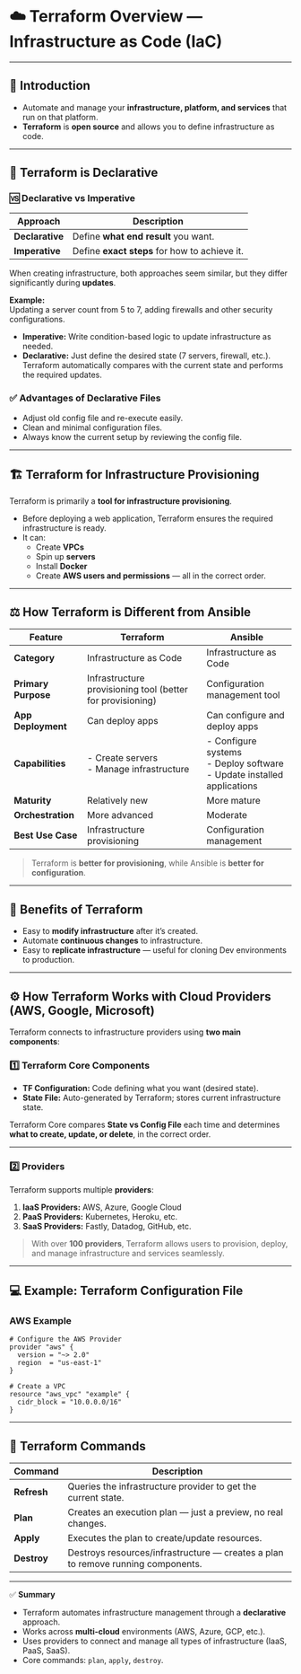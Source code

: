 # ☁️ Terraform Overview — Infrastructure as Code (IaC)

---

## 🚀 Introduction

- Automate and manage your **infrastructure, platform, and services** that run on that platform.  
- **Terraform** is **open source** and allows you to define infrastructure as code.

---

## 🧩 Terraform is Declarative

### 🆚 Declarative vs Imperative

| Approach | Description |
|-----------|--------------|
| **Declarative** | Define **what end result** you want. |
| **Imperative** | Define **exact steps** for how to achieve it. |

When creating infrastructure, both approaches seem similar, but they differ significantly during **updates**.

**Example:**  
Updating a server count from 5 to 7, adding firewalls and other security configurations.

- **Imperative:** Write condition-based logic to update infrastructure as needed.  
- **Declarative:** Just define the desired state (7 servers, firewall, etc.). Terraform automatically compares with the current state and performs the required updates.

### ✅ Advantages of Declarative Files

- Adjust old config file and re-execute easily.  
- Clean and minimal configuration files.  
- Always know the current setup by reviewing the config file.

---

## 🏗️ Terraform for Infrastructure Provisioning

Terraform is primarily a **tool for infrastructure provisioning**.

- Before deploying a web application, Terraform ensures the required infrastructure is ready.  
- It can:  
  - Create **VPCs**  
  - Spin up **servers**  
  - Install **Docker**  
  - Create **AWS users and permissions** — all in the correct order.

---

## ⚖️ How Terraform is Different from Ansible

| Feature | **Terraform** | **Ansible** |
|----------|----------------|--------------|
| **Category** | Infrastructure as Code | Infrastructure as Code |
| **Primary Purpose** | Infrastructure provisioning tool (better for provisioning) | Configuration management tool |
| **App Deployment** | Can deploy apps | Can configure and deploy apps |
| **Capabilities** | - Create servers<br>- Manage infrastructure | - Configure systems<br>- Deploy software<br>- Update installed applications |
| **Maturity** | Relatively new | More mature |
| **Orchestration** | More advanced | Moderate |
| **Best Use Case** | Infrastructure provisioning | Configuration management |

> Terraform is **better for provisioning**, while Ansible is **better for configuration**.

---

## 🔄 Benefits of Terraform

- Easy to **modify infrastructure** after it’s created.  
- Automate **continuous changes** to infrastructure.  
- Easy to **replicate infrastructure** — useful for cloning Dev environments to production.

---

## ⚙️ How Terraform Works with Cloud Providers (AWS, Google, Microsoft)

Terraform connects to infrastructure providers using **two main components**:

### 1️⃣ Terraform Core Components

- **TF Configuration:** Code defining what you want (desired state).  
- **State File:** Auto-generated by Terraform; stores current infrastructure state.

Terraform Core compares **State vs Config File** each time and determines **what to create, update, or delete**, in the correct order.

---

### 2️⃣ Providers

Terraform supports multiple **providers**:

1. **IaaS Providers:** AWS, Azure, Google Cloud  
2. **PaaS Providers:** Kubernetes, Heroku, etc.  
3. **SaaS Providers:** Fastly, Datadog, GitHub, etc.

> With over **100 providers**, Terraform allows users to provision, deploy, and manage infrastructure and services seamlessly.

---

## 💻 Example: Terraform Configuration File

### AWS Example
```hcl
# Configure the AWS Provider
provider "aws" {
  version = "~> 2.0"
  region  = "us-east-1"
}

# Create a VPC
resource "aws_vpc" "example" {
  cidr_block = "10.0.0.0/16"
}
```

---

## 🧠 Terraform Commands

| Command | Description |
|----------|--------------|
| **Refresh** | Queries the infrastructure provider to get the current state. |
| **Plan** | Creates an execution plan — just a preview, no real changes. |
| **Apply** | Executes the plan to create/update resources. |
| **Destroy** | Destroys resources/infrastructure — creates a plan to remove running components. |

---

✅ **Summary**

- Terraform automates infrastructure management through a **declarative** approach.  
- Works across **multi-cloud** environments (AWS, Azure, GCP, etc.).  
- Uses providers to connect and manage all types of infrastructure (IaaS, PaaS, SaaS).  
- Core commands: `plan`, `apply`, `destroy`.

